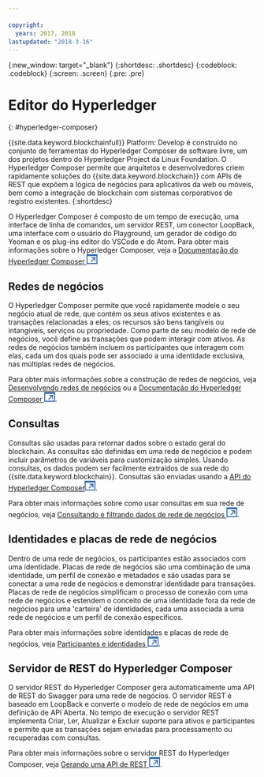```yaml
---

copyright:
  years: 2017, 2018
lastupdated: "2018-3-16"
---
```


{:new_window: target="_blank"}
{:shortdesc: .shortdesc}
{:codeblock: .codeblock}
{:screen: .screen}
{:pre: .pre}


# Editor do Hyperledger
{: #hyperledger-composer}

{{site.data.keyword.blockchainfull}} Platform: Develop é construído no conjunto de ferramentas do Hyperledger Composer de software livre, um dos projetos dentro do Hyperledger Project da Linux Foundation. O Hyperledger Composer permite que arquitetos e desenvolvedores criem rapidamente soluções do {{site.data.keyword.blockchain}} com APIs de REST que expõem a lógica de negócios para aplicativos da web ou móveis, bem como a integração de blockchain com sistemas corporativos de registro existentes.
{:shortdesc}

O Hyperledger Composer é composto de um tempo de execução, uma interface de linha de comandos, um servidor REST, um conector LoopBack, uma interface com o usuário do Playground, um gerador de código do Yeoman e os plug-ins editor do VSCode e do Atom. Para obter mais informações sobre o Hyperledger Composer, veja a [Documentação do Hyperledger Composer ![Ícone de link externo](../images/external_link.svg "Ícone de link externo")](https://hyperledger.github.io/composer/latest/introduction/introduction.html)


## Redes de negócios

O Hyperledger Composer permite que você rapidamente modele o seu negócio atual de rede, que contém os seus ativos existentes e as transações relacionadas a eles; os recursos são bens tangíveis ou intangíveis, serviços ou propriedade. Como parte de seu modelo de rede de negócios, você define as transações que podem interagir com ativos. As redes de negócios também incluem os participantes que interagem com elas, cada um dos quais pode ser associado a uma identidade exclusiva, nas múltiplas redes de negócios.

Para obter mais informações sobre a construção de redes de negócios, veja [Desenvolvendo redes de negócios](./develop.html) ou a [Documentação do Hyperledger Composer ![Ícone de link externo](../images/external_link.svg "Ícone de link externo")](https://hyperledger.github.io/composer/latest/introduction/introduction.html).

## Consultas

Consultas são usadas para retornar dados sobre o estado geral do blockchain. As consultas são definidas em uma rede de negócios e podem incluir parâmetros de variáveis para customização simples. Usando consultas, os dados podem ser facilmente extraídos de sua rede do {{site.data.keyword.blockchain}}. Consultas são enviadas usando a [API do Hyperledger Composer![Ícone de link externo](../images/external_link.svg "Ícone de link externo")](https://hyperledger.github.io/composer/latest/api/api-doc-index).

Para obter mais informações sobre como usar consultas em sua rede de negócios, veja [Consultando e filtrando dados de rede de negócios ![Ícone de link externo](../images/external_link.svg "Ícone de link externo")](https://hyperledger.github.io/composer/business-network/query).

## Identidades e placas de rede de negócios

Dentro de uma rede de negócios, os participantes estão associados com uma identidade. Placas de rede de negócios são uma combinação de uma identidade, um perfil de conexão e metadados e são usadas para se conectar a uma rede de negócios e demonstrar identidade para transações. Placas de rede de negócios simplificam o processo de conexão com uma rede de negócios e estendem o conceito de uma identidade fora da rede de negócios para uma 'carteira' de identidades, cada uma associada a uma rede de negócios e um perfil de conexão específicos.

Para obter mais informações sobre identidades e placas de rede de negócios, veja [Participantes e identidades ![Ícone de link externo](../images/external_link.svg "Ícone de link externo")](https://hyperledger.github.io/composer/managing/participantsandidentities).

## Servidor de REST do Hyperledger Composer

O servidor REST do Hyperledger Composer gera automaticamente uma API de REST do Swagger para uma rede de negócios. O servidor REST é baseado em LoopBack e converte o modelo de rede de negócios em uma definição de API Aberta. No tempo de execução o servidor REST implementa Criar, Ler, Atualizar e Excluir suporte para ativos e participantes e permite que as transações sejam enviadas para processamento ou recuperadas com consultas.

Para obter mais informações sobre o servidor REST do Hyperledger Composer, veja [Gerando uma API de REST ![Ícone de link externo](../images/external_link.svg "Ícone de link externo")](https://hyperledger.github.io/composer/integrating/getting-started-rest-api).
